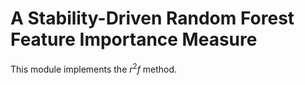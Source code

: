 # A Stability-Driven Random Forest Feature Importance Measure

This module implements the $r^2f$ method.
